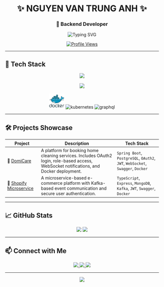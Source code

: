 <!-- Profile README - Nguyen Trung Anh -->

<h1 align="center">✨ NGUYEN VAN TRUNG ANH ✨</h1>
<h3 align="center">🚀 Backend Developer</h3>

<p align="center">
  <img src="https://readme-typing-svg.demolab.com?font=Fira+Code&weight=500&pause=1000&color=36BCF7&center=true&vCenter=true&width=435&lines=Second-year+student+at+DUT.;Passionate+about+Backend+Development.;Loves+SpringBoot+%2F+NodeJS.;Currently+exploring+Docker%2C+CI%2FCD." alt="Typing SVG" />
</p>

<p align="center">
  <a href="https://github.com/hnagnurtme">
    <img src="https://komarev.com/ghpvc/?username=hnagnurtme&style=flat-square&color=blue" alt="Profile Views" />
  </a>
</p>

---

## 🧠 Tech Stack

<p align="center">
  <img src="https://skillicons.dev/icons?i=java,spring,nodejs,express,ts,js,docker,kubernetes,postgres,mysql,mongodb,graphql,dotnet" />
</p>

<p align="center">
  <img src="https://skillicons.dev/icons?i=html,css,qt,vscode,git,github,postman" />
</p>

<p align="center">
  <img src="https://raw.githubusercontent.com/devicons/devicon/master/icons/docker/docker-original-wordmark.svg" alt="docker" width="50" height="50" />
  <img src="https://cdn.jsdelivr.net/gh/devicons/devicon/icons/kubernetes/kubernetes-plain-wordmark.svg" alt="kubernetes" width="50" height="50" />
  <img src="https://cdn.jsdelivr.net/gh/devicons/devicon/icons/graphql/graphql-plain.svg" alt="graphql" width="50" height="50" />
</p>

<p align="center">
  <img src="https://lottiefiles.com/storage/datafiles/1oJxgKq3bbV8GL3/data.json" width="0" height="0" hidden />
</p>

---

## 🛠️ Projects Showcase

| Project | Description | Tech Stack |
|--------|-------------|------------|
| 🔹 [DomiCare](https://github.com/hnagnurtme/DomiCare_Website.git) | A platform for booking home cleaning services. Includes OAuth2 login, role-based access, WebSocket notifications, and Docker deployment. | `Spring Boot`, `PostgreSQL`, `OAuth2`, `JWT`, `WebSocket`, `Swagger`, `Docker` |
| 🔹 [Shopify Microservice](https://github.com/hnagnurtme/ecomerce-microservice) | A microservice-based e-commerce platform with Kafka-based event communication and secure user authentication. | `TypeScript`, `Express`, `MongoDB`, `Kafka`, `JWT`, `Swagger`, `Docker` |

---

## 📈 GitHub Stats

<p align="center">
  <img src="https://github-readme-stats.vercel.app/api?username=hnagnurtme&theme=tokyonight&show_icons=true&hide_border=true" width="48%" />
  <img src="https://github-readme-streak-stats.herokuapp.com/?user=hnagnurtme&theme=tokyonight&hide_border=true" width="48%" />
</p>

---

## 📫 Connect with Me

<p align="center">
  <a href="mailto:trunganh0106@gmail.com">
    <img src="https://img.shields.io/badge/-Email-black?style=for-the-badge&logo=gmail&logoColor=white"/>
  </a>
  <a href="https://www.linkedin.com/in/trunganh0106">
    <img src="https://img.shields.io/badge/-LinkedIn-%230077B5?style=for-the-badge&logo=linkedin&logoColor=white"/>
  </a>
  <a href="https://github.com/hnagnurtme">
    <img src="https://img.shields.io/badge/-GitHub-181717?style=for-the-badge&logo=github&logoColor=white"/>
  </a>
</p>

---

<p align="center">
  <img src="https://capsule-render.vercel.app/api?type=waving&color=gradient&height=120&section=footer"/>
</p>
